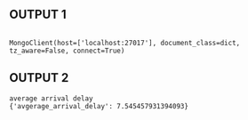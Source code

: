 
## OUTPUT 1
 
````

MongoClient(host=['localhost:27017'], document_class=dict, tz_aware=False, connect=True)

````

## OUTPUT 2

````
average arrival delay 
{'avgerage_arrival_delay': 7.545457931394093}

````
